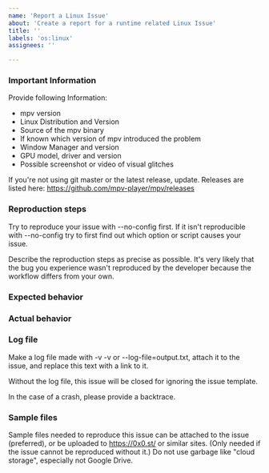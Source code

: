```yaml
---
name: 'Report a Linux Issue'
about: 'Create a report for a runtime related Linux Issue'
title: ''
labels: 'os:linux'
assignees: ''

---
```


### Important Information

Provide following Information:
- mpv version
- Linux Distribution and Version
- Source of the mpv binary
- If known which version of mpv introduced the problem
- Window Manager and version
- GPU model, driver and version
- Possible screenshot or video of visual glitches

If you're not using git master or the latest release, update.
Releases are listed here: https://github.com/mpv-player/mpv/releases

### Reproduction steps

Try to reproduce your issue with --no-config first. If it isn't reproducible
with --no-config try to first find out which option or script causes your issue.

Describe the reproduction steps as precise as possible. It's very likely that
the bug you experience wasn't reproduced by the developer because the workflow
differs from your own.

### Expected behavior

### Actual behavior

### Log file

Make a log file made with -v -v or --log-file=output.txt, attach it to
the issue, and replace this text with a link to it.

Without the log file, this issue will be closed for ignoring the issue template.

In the case of a crash, please provide a backtrace.

### Sample files

Sample files needed to reproduce this issue can be attached to the issue
(preferred), or be uploaded to https://0x0.st/ or similar sites.
(Only needed if the issue cannot be reproduced without it.)
Do not use garbage like "cloud storage", especially not Google Drive.
